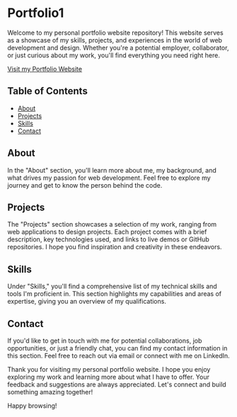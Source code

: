 # Portfolio1

Welcome to my personal portfolio website repository! This website serves as a showcase of my skills, projects, and experiences in the world of web development and design. Whether you're a potential employer, collaborator, or just curious about my work, you'll find everything you need right here.

[Visit my Portfolio Website](https://singhpratik1.github.io/Portfolio1/)

## Table of Contents

- [About](#about)
- [Projects](#projects)
- [Skills](#skills)
- [Contact](#contact)

## About

In the "About" section, you'll learn more about me, my background, and what drives my passion for web development. Feel free to explore my journey and get to know the person behind the code.

## Projects

The "Projects" section showcases a selection of my work, ranging from web applications to design projects. Each project comes with a brief description, key technologies used, and links to live demos or GitHub repositories. I hope you find inspiration and creativity in these endeavors.

## Skills

Under "Skills," you'll find a comprehensive list of my technical skills and tools I'm proficient in. This section highlights my capabilities and areas of expertise, giving you an overview of my qualifications.

## Contact

If you'd like to get in touch with me for potential collaborations, job opportunities, or just a friendly chat, you can find my contact information in this section. Feel free to reach out via email or connect with me on LinkedIn.

Thank you for visiting my personal portfolio website. I hope you enjoy exploring my work and learning more about what I have to offer. Your feedback and suggestions are always appreciated. Let's connect and build something amazing together!

Happy browsing!
